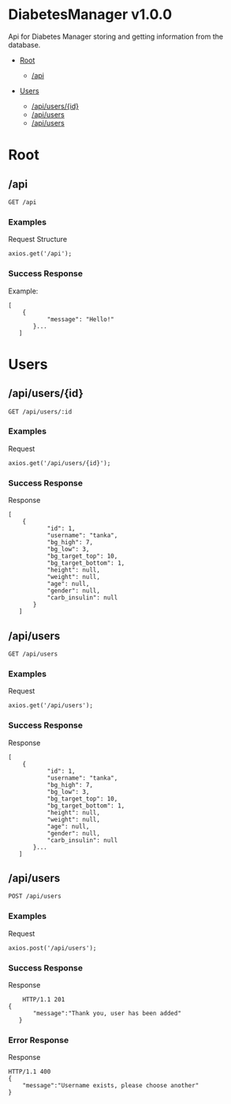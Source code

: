 # DiabetesManager v1.0.0

Api for Diabetes Manager storing and getting information from the database.

- [Root](#root)
	- [/api](#/api)
	
- [Users](#users)
	- [/api/users/{id}](#/api/users/{id})
	- [/api/users](#/api/users)
	- [/api/users](#/api/users)
	


# Root

## /api



	GET /api


### Examples

Request Structure

```
axios.get('/api');
```

### Success Response

Example:

```
[
    {
           "message": "Hello!"
       }...
   ]
```
# Users

## /api/users/{id}



	GET /api/users/:id


### Examples

Request

```
axios.get('/api/users/{id}');
```

### Success Response

Response

```
[
    {
           "id": 1,
           "username": "tanka",
           "bg_high": 7,
           "bg_low": 3,
           "bg_target_top": 10,
           "bg_target_bottom": 1,
           "height": null,
           "weight": null,
           "age": null,
           "gender": null,
           "carb_insulin": null
       }
   ]
```
## /api/users



	GET /api/users


### Examples

Request

```
axios.get('/api/users');
```

### Success Response

Response

```
[
    {
           "id": 1,
           "username": "tanka",
           "bg_high": 7,
           "bg_low": 3,
           "bg_target_top": 10,
           "bg_target_bottom": 1,
           "height": null,
           "weight": null,
           "age": null,
           "gender": null,
           "carb_insulin": null
       }...
   ]
```
## /api/users



	POST /api/users


### Examples

Request

```
axios.post('/api/users');
```

### Success Response

Response

```
    HTTP/1.1 201
{
       "message":"Thank you, user has been added"
   }
```
### Error Response

Response

```
HTTP/1.1 400
{
    "message":"Username exists, please choose another"
}
```

